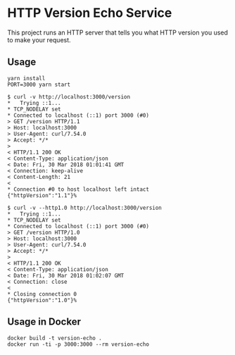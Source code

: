 # HTTP Version Echo Service

This project runs an HTTP server that tells you what HTTP version you used to make your request.

## Usage

```
yarn install
PORT=3000 yarn start
```

```
$ curl -v http://localhost:3000/version
*   Trying ::1...
* TCP_NODELAY set
* Connected to localhost (::1) port 3000 (#0)
> GET /version HTTP/1.1
> Host: localhost:3000
> User-Agent: curl/7.54.0
> Accept: */*
>
< HTTP/1.1 200 OK
< Content-Type: application/json
< Date: Fri, 30 Mar 2018 01:01:41 GMT
< Connection: keep-alive
< Content-Length: 21
<
* Connection #0 to host localhost left intact
{"httpVersion":"1.1"}%
```

```
$ curl -v --http1.0 http://localhost:3000/version
*   Trying ::1...
* TCP_NODELAY set
* Connected to localhost (::1) port 3000 (#0)
> GET /version HTTP/1.0
> Host: localhost:3000
> User-Agent: curl/7.54.0
> Accept: */*
>
< HTTP/1.1 200 OK
< Content-Type: application/json
< Date: Fri, 30 Mar 2018 01:02:07 GMT
< Connection: close
<
* Closing connection 0
{"httpVersion":"1.0"}%
```

## Usage in Docker

```
docker build -t version-echo .
docker run -ti -p 3000:3000 --rm version-echo
```
